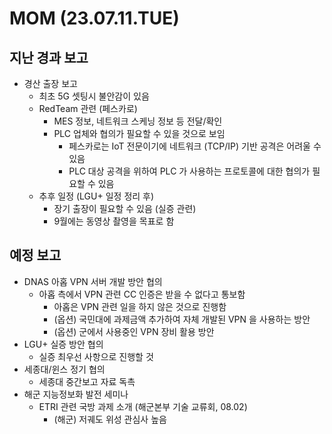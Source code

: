 # MOM (23.07.11.TUE)

## 지난 경과 보고
- 경산 출장 보고
  - 최초 5G 셋팅시 불안감이 있음
  - RedTeam 관련 (페스카로)
    - MES 정보, 네트워크 스케닝 정보 등 전달/확인
    - PLC 업체와 협의가 필요할 수 있을 것으로 보임
      - 페스카로는 IoT 전문이기에 네트워크 (TCP/IP) 기반 공격은 어려울 수 있음
      - PLC 대상 공격을 위하여 PLC 가 사용하는 프로토콜에 대한 협의가 필요할 수 있음
  - 추후 일정 (LGU+ 일정 정리 후)
    - 장기 출장이 필요할 수 있음 (실증 관련)
    - 9월에는 동영상 촬영을 목표로 함

## 예정 보고
- DNAS 아홉 VPN 서버 개발 방안 협의
  - 아홉 측에서 VPN 관련 CC 인증은 받을 수 없다고 통보함
    - 아홉은 VPN 관련 일을 하지 않은 것으로 진행함
    - (옵션) 국민대에 과제금액 추가하여 자체 개발된 VPN 을 사용하는 방안
    - (옵션) 군에서 사용중인 VPN 장비 활용 방안
- LGU+ 실증 방안 협의
  - 실증 최우선 사항으로 진행할 것
- 세종대/윈스 정기 협의
  - 세종대 중간보고 자료 독촉
- 해군 지능정보화 발전 세미나
  - ETRI 관련 국방 과제 소개 (해군본부 기술 교류회, 08.02)
    - (해군) 저궤도 위성 관심사 높음
